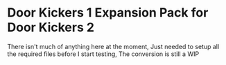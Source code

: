 # Door Kickers 1 Expansion Pack for Door Kickers 2

There isn't much of anything here at the moment, Just needed to setup all the required files before I start testing,
The conversion is still a WIP




